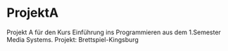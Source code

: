 # ProjektA

Projekt A für den Kurs Einführung ins Programmieren aus dem 1.Semester Media Systems.
Projekt: Brettspiel-Kingsburg
